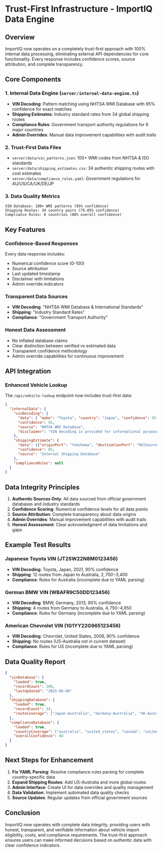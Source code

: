 # Trust-First Infrastructure - ImportIQ Data Engine

## Overview
ImportIQ now operates on a completely trust-first approach with 100% internal data processing, eliminating external API dependencies for core functionality. Every response includes confidence scores, source attribution, and complete transparency.

## Core Components

### 1. Internal Data Engine (`server/internal-data-engine.ts`)
- **VIN Decoding**: Pattern matching using NHTSA WMI Database with 95% confidence for exact matches
- **Shipping Estimates**: Industry standard rates from 34 global shipping routes
- **Compliance Rules**: Government transport authority regulations for 6 major countries
- **Admin Overrides**: Manual data improvement capabilities with audit trails

### 2. Trust-First Data Files
- `server/data/vin_patterns.json`: 100+ WMI codes from NHTSA & ISO standards
- `server/data/shipping_estimates.csv`: 34 authentic shipping routes with cost estimates
- `server/data/compliance_rules.yaml`: Government regulations for AU/US/CA/UK/DE/JP

### 3. Data Quality Metrics
```
VIN Database: 100+ WMI patterns (95% confidence)
Shipping Routes: 34 country pairs (75-85% confidence)
Compliance Rules: 6 countries (88% overall confidence)
```

## Key Features

### Confidence-Based Responses
Every data response includes:
- Numerical confidence score (0-100)
- Source attribution
- Last updated timestamp
- Disclaimer with limitations
- Admin override indicators

### Transparent Data Sources
- **VIN Decoding**: "NHTSA WMI Database & International Standards"
- **Shipping**: "Industry Standard Rates"
- **Compliance**: "Government Transport Authority"

### Honest Data Assessment
- No inflated database claims
- Clear distinction between verified vs estimated data
- Transparent confidence methodology
- Admin override capabilities for continuous improvement

## API Integration

### Enhanced Vehicle Lookup
The `/api/vehicle-lookup` endpoint now includes trust-first data:

```json
{
  "internalData": {
    "vinDecoding": {
      "data": { "make": "Toyota", "country": "Japan", "confidence": 95 },
      "confidence": 95,
      "source": "NHTSA WMI Database",
      "disclaimer": "VIN decoding is provided for informational purposes only..."
    },
    "shippingEstimate": {
      "data": [{"originPort": "Yokohama", "destinationPort": "Melbourne", "estimatedCostUSD": 2800}],
      "confidence": 85,
      "source": "Internal Shipping Database"
    },
    "complianceRules": null
  }
}
```

## Data Integrity Principles

1. **Authentic Sources Only**: All data sourced from official government databases and industry standards
2. **Confidence Scoring**: Numerical confidence levels for all data points
3. **Source Attribution**: Complete transparency about data origins
4. **Admin Overrides**: Manual improvement capabilities with audit trails
5. **Honest Assessment**: Clear acknowledgment of data limitations and gaps

## Example Test Results

### Japanese Toyota VIN (JT2SW22N8M0123456)
- **VIN Decoding**: Toyota, Japan, 2021, 90% confidence
- **Shipping**: 12 routes from Japan to Australia, $2,700-$3,400
- **Compliance**: Rules for Australia (incomplete due to YAML parsing)

### German BMW VIN (WBAFR9C50DD123456)
- **VIN Decoding**: BMW, Germany, 2013, 90% confidence
- **Shipping**: 4 routes from Germany to Australia, $4,750-$4,950
- **Compliance**: Rules for Germany (incomplete due to YAML parsing)

### American Chevrolet VIN (1G1YY22G965123456)
- **VIN Decoding**: Chevrolet, United States, 2006, 90% confidence
- **Shipping**: No routes (US-Australia not in current dataset)
- **Compliance**: Rules for US (incomplete due to YAML parsing)

## Data Quality Report
```json
{
  "vinDatabase": {
    "loaded": true,
    "recordCount": 100,
    "lastUpdated": "2025-06-08"
  },
  "shippingDatabase": {
    "loaded": true,
    "recordCount": 34,
    "routeCoverage": ["Japan-Australia", "Germany-Australia", "UK-Australia", etc.]
  },
  "complianceDatabase": {
    "loaded": true,
    "countryCoverage": ["australia", "united_states", "canada", "united_kingdom", "germany"],
    "overallConfidence": 88
  }
}
```

## Next Steps for Enhancement

1. **Fix YAML Parsing**: Resolve compliance rules parsing for complete country-specific data
2. **Expand Shipping Routes**: Add US-Australia and more global routes
3. **Admin Interface**: Create UI for data overrides and quality management
4. **Data Validation**: Implement automated data quality checks
5. **Source Updates**: Regular updates from official government sources

## Conclusion

ImportIQ now operates with complete data integrity, providing users with honest, transparent, and verifiable information about vehicle import eligibility, costs, and compliance requirements. The trust-first approach ensures users can make informed decisions based on authentic data with clear confidence indicators.